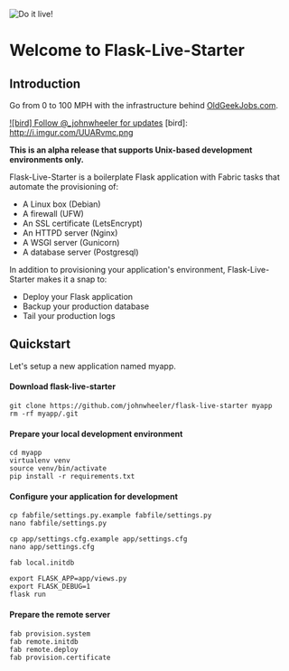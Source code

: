 ![Do it live!](http://i.imgur.com/MgdS9jJ.jpg)

# Welcome to Flask-Live-Starter

## Introduction

Go from 0 to 100 MPH with the infrastructure behind [OldGeekJobs.com](https://oldgeekjobs.com).

[![bird] Follow @_johnwheeler for updates](https://twitter.com/_johnwheeler)
[bird]: http://i.imgur.com/UUARvmc.png

**This is an alpha release that supports Unix-based development environments only.**

Flask-Live-Starter is a boilerplate Flask application with Fabric tasks that automate the provisioning of:

* A Linux box (Debian)
* A firewall (UFW)
* An SSL certificate (LetsEncrypt)
* An HTTPD server (Nginx)
* A WSGI server (Gunicorn)
* A database server (Postgresql)

In addition to provisioning your application's environment, Flask-Live-Starter makes it a snap to:

* Deploy your Flask application
* Backup your production database
* Tail your production logs

## Quickstart

Let's setup a new application named myapp.

#### Download flask-live-starter

```
git clone https://github.com/johnwheeler/flask-live-starter myapp
rm -rf myapp/.git
```

#### Prepare your local development environment

```
cd myapp
virtualenv venv
source venv/bin/activate
pip install -r requirements.txt
```

#### Configure your application for development

```
cp fabfile/settings.py.example fabfile/settings.py
nano fabfile/settings.py

cp app/settings.cfg.example app/settings.cfg
nano app/settings.cfg

fab local.initdb

export FLASK_APP=app/views.py
export FLASK_DEBUG=1
flask run
```

#### Prepare the remote server

```
fab provision.system
fab remote.initdb
fab remote.deploy
fab provision.certificate
```
